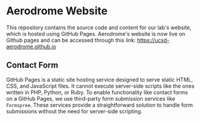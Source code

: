 # Aerodrome Website
This repository contains the source code and content for our lab's website, which is hosted using GitHub Pages. Aerodrome's website is now live on Github pages and can be accessed through this link: 
https://ucsd-aerodrome.github.io

## Contact Form 
GitHub Pages is a static site hosting service designed to serve static HTML, CSS, and JavaScript files. It cannot execute server-side scripts like the ones written in PHP, Python, or Ruby. To enable functionality like contact forms on a GitHub Pages, we use third-party form submission services like ```Formspree```. These services provide a straightforward solution to handle form submissions without the need for server-side scripting.
